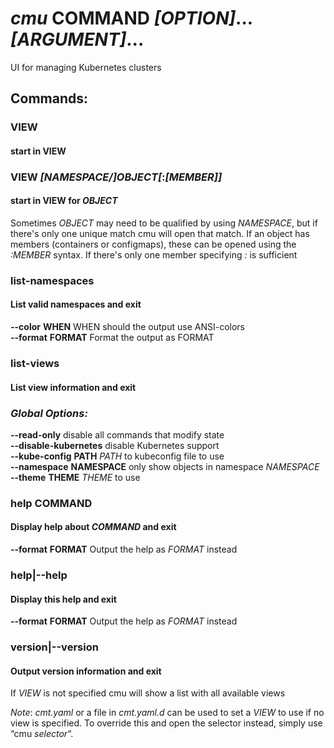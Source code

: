 # ___cmu___ __COMMAND__ _\[OPTION\]_... _\[ARGUMENT\]_...

UI for managing Kubernetes clusters

## Commands:
### VIEW
#### start in VIEW
  
  
### VIEW _[_NAMESPACE/_]_OBJECT_[_:_[_MEMBER_]]_
#### start in VIEW for _OBJECT_
  
  

Sometimes _OBJECT_ may need to be qualified by using  _NAMESPACE_, but if there's only one unique match cmu will open that match. If an object has members (containers or configmaps), these can be opened using the _:MEMBER_ syntax. If there's only one member specifying _:_ is sufficient
  
  
  
  
### list-namespaces
#### List valid namespaces and exit
  
  
  __--color__ __WHEN__
  WHEN should the output use ANSI-colors  
  __--format__ __FORMAT__
  Format the output as FORMAT  
### list-views
#### List view information and exit
  
  
  
  
### _Global Options:_

  __--read-only__
disable all commands that modify state  
  __--disable-kubernetes__
disable Kubernetes support  
  __--kube-config__ __PATH__
_PATH_ to kubeconfig file to use  
  __--namespace__ __NAMESPACE__
only show objects in namespace _NAMESPACE_  
  __--theme__ __THEME__
_THEME_ to use  
  
  
### help __COMMAND__
#### Display help about _COMMAND_ and exit
  
  
  __--format__ __FORMAT__
  Output the help as _FORMAT_ instead  
### help|--help
#### Display this help and exit
  
  
  __--format__ __FORMAT__
  Output the help as _FORMAT_ instead  
### version|--version
#### Output version information and exit
  
  

If _VIEW_ is not specified cmu will show a list with all available views

_Note_: _cmt.yaml_ or a file in _cmt.yaml.d_ can be used to set a _VIEW_ to use
if no view is specified. To override this and open the selector instead,
simply use “cmu _selector_“.

